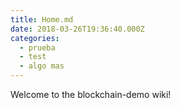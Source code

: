 ```yaml
---
title: Home.md
date: 2018-03-26T19:36:40.000Z
categories:
  - prueba
  - test
  - algo mas
---
```

Welcome to the blockchain-demo wiki!
